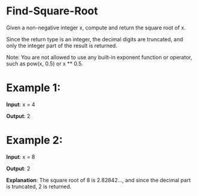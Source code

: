 # Find-Square-Root

Given a non-negative integer x, compute and return the square root of x.

Since the return type is an integer, the decimal digits are truncated, and only the integer part of the result is returned.

Note: You are not allowed to use any built-in exponent function or operator, such as pow(x, 0.5) or x ** 0.5.

# Example 1:

**Input**: x = 4

**Output**: 2

# Example 2:

**Input**: x = 8

**Output**: 2

**Explanation**: The square root of 8 is 2.82842..., and since the decimal part is truncated, 2 is returned.
